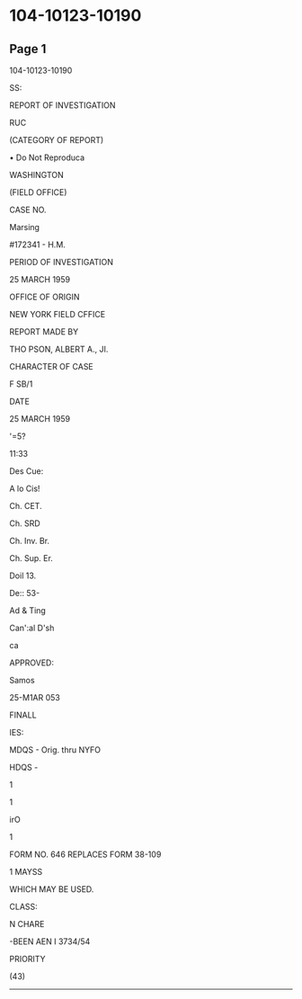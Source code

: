 # 104-10123-10190

## Page 1

104-10123-10190

SS:

REPORT OF INVESTIGATION

RUC

(CATEGORY OF REPORT)

• Do Not Reproduca

WASHINGTON

(FIELD OFFICE)

CASE NO.

Marsing

#172341 - H.M.

PERIOD OF INVESTIGATION

25 MARCH 1959

OFFICE OF ORIGIN

NEW YORK FIELD CFFICE

REPORT MADE BY

THO PSON, ALBERT A., JI.

CHARACTER OF CASE

F SB/1

DATE

25 MARCH 1959

'=5?

11:33

Des Cue:

A lo Cis!

Ch. CET.

Ch. SRD

Ch. Inv. Br.

Ch. Sup. Er.

Doil 13.

De:: 53-

Ad & Ting

Can':al D'sh

ca

APPROVED:

Samos

25-M1AR 053

FINALL

IES:

MDQS - Orig. thru NYFO

HDQS -

1

1

irO

1

FORM NO. 646 REPLACES FORM 38-109

1 MAYSS

WHICH MAY BE USED.

CLASS:

N CHARE

-BEEN AEN I 3734/54

PRIORITY

(43)

---

